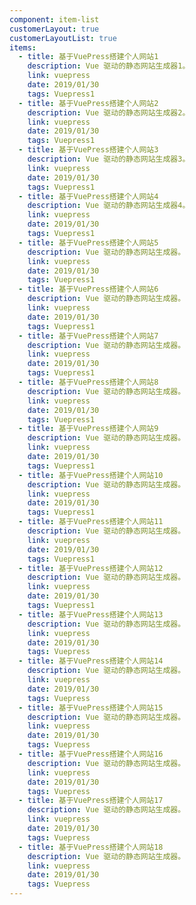 ```yaml
---
component: item-list
customerLayout: true
customerLayoutList: true
items:
  - title: 基于VuePress搭建个人网站1
    description: Vue 驱动的静态网站生成器1。
    link: vuepress
    date: 2019/01/30
    tags: Vuepress1
  - title: 基于VuePress搭建个人网站2
    description: Vue 驱动的静态网站生成器2。
    link: vuepress
    date: 2019/01/30
    tags: Vuepress1
  - title: 基于VuePress搭建个人网站3
    description: Vue 驱动的静态网站生成器3。
    link: vuepress
    date: 2019/01/30
    tags: Vuepress1
  - title: 基于VuePress搭建个人网站4
    description: Vue 驱动的静态网站生成器4。
    link: vuepress
    date: 2019/01/30
    tags: Vuepress1
  - title: 基于VuePress搭建个人网站5
    description: Vue 驱动的静态网站生成器。
    link: vuepress
    date: 2019/01/30
    tags: Vuepress1
  - title: 基于VuePress搭建个人网站6
    description: Vue 驱动的静态网站生成器。
    link: vuepress
    date: 2019/01/30
    tags: Vuepress1
  - title: 基于VuePress搭建个人网站7
    description: Vue 驱动的静态网站生成器。
    link: vuepress
    date: 2019/01/30
    tags: Vuepress1
  - title: 基于VuePress搭建个人网站8
    description: Vue 驱动的静态网站生成器。
    link: vuepress
    date: 2019/01/30
    tags: Vuepress1
  - title: 基于VuePress搭建个人网站9
    description: Vue 驱动的静态网站生成器。
    link: vuepress
    date: 2019/01/30
    tags: Vuepress1
  - title: 基于VuePress搭建个人网站10
    description: Vue 驱动的静态网站生成器。
    link: vuepress
    date: 2019/01/30
    tags: Vuepress1
  - title: 基于VuePress搭建个人网站11
    description: Vue 驱动的静态网站生成器。
    link: vuepress
    date: 2019/01/30
    tags: Vuepress1
  - title: 基于VuePress搭建个人网站12
    description: Vue 驱动的静态网站生成器。
    link: vuepress
    date: 2019/01/30
    tags: Vuepress1
  - title: 基于VuePress搭建个人网站13
    description: Vue 驱动的静态网站生成器。
    link: vuepress
    date: 2019/01/30
    tags: Vuepress
  - title: 基于VuePress搭建个人网站14
    description: Vue 驱动的静态网站生成器。
    link: vuepress
    date: 2019/01/30
    tags: Vuepress
  - title: 基于VuePress搭建个人网站15
    description: Vue 驱动的静态网站生成器。
    link: vuepress
    date: 2019/01/30
    tags: Vuepress
  - title: 基于VuePress搭建个人网站16
    description: Vue 驱动的静态网站生成器。
    link: vuepress
    date: 2019/01/30
    tags: Vuepress
  - title: 基于VuePress搭建个人网站17
    description: Vue 驱动的静态网站生成器。
    link: vuepress
    date: 2019/01/30
    tags: Vuepress
  - title: 基于VuePress搭建个人网站18
    description: Vue 驱动的静态网站生成器。
    link: vuepress
    date: 2019/01/30
    tags: Vuepress
---
```

